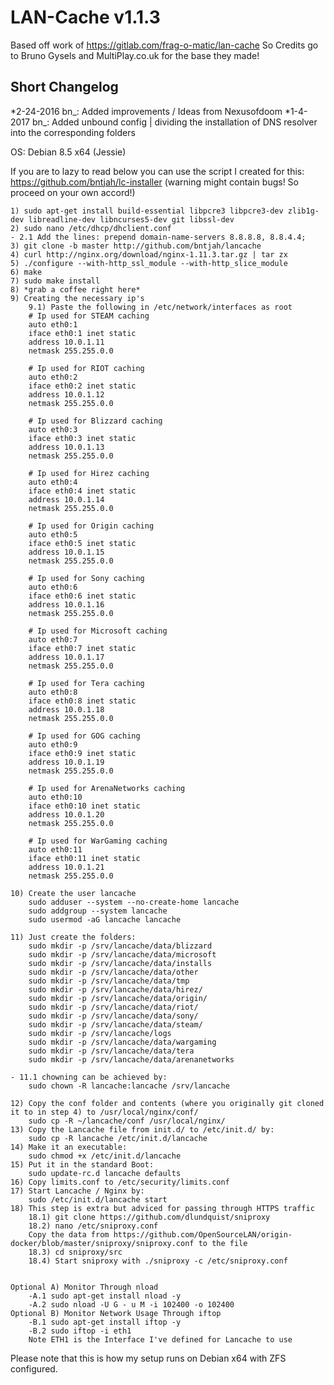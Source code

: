 LAN-Cache v1.1.3
==============

Based off work of https://gitlab.com/frag-o-matic/lan-cache
So Credits go to Bruno Gysels and MultiPlay.co.uk for the base they made!

## Short Changelog
*2-24-2016 bn_: Added improvements / Ideas from Nexusofdoom
*1-4-2017 bn_: Added unbound config | dividing the installation of DNS resolver into the corresponding folders

OS: Debian 8.5 x64 (Jessie)

If you are to lazy to read below you can use the script I created for this: https://github.com/bntjah/lc-installer (warning might contain bugs! So proceed on your own accord!)

	1) sudo apt-get install build-essential libpcre3 libpcre3-dev zlib1g-dev libreadline-dev libncurses5-dev git libssl-dev
	2) sudo nano /etc/dhcp/dhclient.conf
	- 2.1 Add the lines: prepend domain-name-servers 8.8.8.8, 8.8.4.4;
	3) git clone -b master http://github.com/bntjah/lancache
	4) curl http://nginx.org/download/nginx-1.11.3.tar.gz | tar zx
	5) ./configure --with-http_ssl_module --with-http_slice_module
	6) make
	7) sudo make install
	8) *grab a coffee right here*
	9) Creating the necessary ip's
		9.1) Paste the following in /etc/network/interfaces as root
		# Ip used for STEAM caching
		auto eth0:1
		iface eth0:1 inet static
		address 10.0.1.11
		netmask 255.255.0.0
		
		# Ip used for RIOT caching
		auto eth0:2
		iface eth0:2 inet static
		address 10.0.1.12
		netmask 255.255.0.0
		
		# Ip used for Blizzard caching
		auto eth0:3
		iface eth0:3 inet static
		address 10.0.1.13
		netmask 255.255.0.0
		
		# Ip used for Hirez caching
		auto eth0:4
		iface eth0:4 inet static
		address 10.0.1.14
		netmask 255.255.0.0

		# Ip used for Origin caching	
		auto eth0:5
		iface eth0:5 inet static
		address 10.0.1.15
		netmask 255.255.0.0
		
		# Ip used for Sony caching
		auto eth0:6
		iface eth0:6 inet static
		address 10.0.1.16
		netmask 255.255.0.0
		
		# Ip used for Microsoft caching
		auto eth0:7
		iface eth0:7 inet static
		address 10.0.1.17
		netmask 255.255.0.0
		
		# Ip used for Tera caching
		auto eth0:8
		iface eth0:8 inet static
		address 10.0.1.18
		netmask 255.255.0.0

		# Ip used for GOG caching
		auto eth0:9
		iface eth0:9 inet static
		address 10.0.1.19
		netmask 255.255.0.0

		# Ip used for ArenaNetworks caching
		auto eth0:10
		iface eth0:10 inet static
		address 10.0.1.20
		netmask 255.255.0.0

		# Ip used for WarGaming caching
		auto eth0:11
		iface eth0:11 inet static
		address 10.0.1.21
		netmask 255.255.0.0

	10) Create the user lancache
		sudo adduser --system --no-create-home lancache
		sudo addgroup --system lancache
		sudo usermod -aG lancache lancache
	
	11) Just create the folders:
		sudo mkdir -p /srv/lancache/data/blizzard
		sudo mkdir -p /srv/lancache/data/microsoft
		sudo mkdir -p /srv/lancache/data/installs
		sudo mkdir -p /srv/lancache/data/other
		sudo mkdir -p /srv/lancache/data/tmp
		sudo mkdir -p /srv/lancache/data/hirez/
		sudo mkdir -p /srv/lancache/data/origin/
		sudo mkdir -p /srv/lancache/data/riot/
		sudo mkdir -p /srv/lancache/data/sony/
		sudo mkdir -p /srv/lancache/data/steam/
		sudo mkdir -p /srv/lancache/logs
		sudo mkdir -p /srv/lancache/data/wargaming
		sudo mkdir -p /srv/lancache/data/tera
		sudo mkdir -p /srv/lancache/data/arenanetworks
		
	- 11.1 chowning can be achieved by: 
		sudo chown -R lancache:lancache /srv/lancache

	12) Copy the conf folder and contents (where you originally git cloned it to in step 4) to /usr/local/nginx/conf/
		sudo cp -R ~/lancache/conf /usr/local/nginx/
	13) Copy the Lancache file from init.d/ to /etc/init.d/ by:
		sudo cp -R lancache /etc/init.d/lancache
	14) Make it an executable:
		sudo chmod +x /etc/init.d/lancache
	15) Put it in the standard Boot:
		sudo update-rc.d lancache defaults
	16) Copy limits.conf to /etc/security/limits.conf 
	17) Start Lancache / Nginx by:
		sudo /etc/init.d/lancache start
	18) This step is extra but adviced for passing through HTTPS traffic
		18.1) git clone https://github.com/dlundquist/sniproxy
		18.2) nano /etc/sniproxy.conf
		Copy the data from https://github.com/OpenSourceLAN/origin-docker/blob/master/sniproxy/sniproxy.conf to the file
		18.3) cd sniproxy/src
		18.4) Start sniproxy with ./sniproxy -c /etc/sniproxy.conf
		

	Optional A) Monitor Through nload
		-A.1 sudo apt-get install nload -y
		-A.2 sudo nload -U G - u M -i 102400 -o 102400
	Optional B) Monitor Network Usage Through iftop
		-B.1 sudo apt-get install iftop -y
		-B.2 sudo iftop -i eth1
		Note ETH1 is the Interface I've defined for Lancache to use
		
Please note that this is how my setup runs on Debian x64 with ZFS configured.
